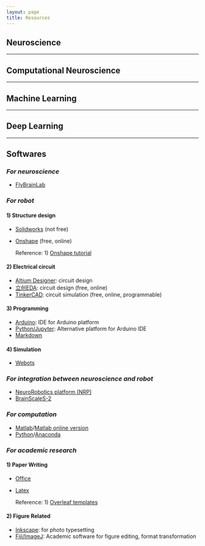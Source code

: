 ```yaml
---
layout: page
title: Resources
---
```


## **Neuroscience**

---
## **Computational Neuroscience**

---
## **Machine Learning**

---
## **Deep Learning**


---
## **Softwares**
### *For neuroscience*

* [FlyBrainLab](https://www.biorxiv.org/content/biorxiv/early/2020/06/24/2020.06.23.168161.full.pdf)

### *For robot*
#### 1) Structure design
* [Solidworks](https://www.solidworks.com/sw/support/downloads.htm) (not free)
* [Onshape](https://www.onshape.com/) (free, online)

    Reference: 1) [Onshape tutorial](https://www.youtube.com/watch?v=pMWnsHpDlQE)

#### 2) Electrical circuit
* [Altium Designer](https://www.altium.com/free-trials): circuit design
* [立创EDA](https://lceda.cn/editor): circuit design (free, online)
* [TinkerCAD](https://www.tinkercad.com/dashboard?type=circuits&collection=designs): circuit simulation (free, online, programmable)

#### 3) Programming
* [Arduino](https://www.arduino.cc/en/main/software): IDE for Arduino platform
* [Python/Jupyter](https://docs.anaconda.com/anaconda/install/): Alternative platform for Arduino IDE
* [Markdown](https://www.markdownguide.org/)

#### 4) Simulation
* [Webots](https://cyberbotics.com/)

### *For integration between neuroscience and robot*
* [NeuroRobotics platform (NRP)](https://www.neurorobotics.net/local_install.html)
* [BrainScaleS-2](https://brainscales.kip.uni-heidelberg.de/)

### *For computation*
* [Matlab](https://www.mathworks.com/downloads/)/[Matlab online version](https://ww2.mathworks.cn/products/matlab-online.html)
* [Python](https://www.python.org/downloads/)/[Anaconda](https://docs.anaconda.com/anaconda/install/)

### *For academic research*
#### 1) Paper Writing
* [Office]()
* [Latex](https://www.latex-project.org/get/)

    Reference: 1) [Overleaf templates](https://www.overleaf.com/latex/templates)

#### 2) Figure Related
* [Inkscape](https://inkscape.org/release/inkscape-master/?latest=1): for photo typesetting
* [Fiji/ImageJ](https://imagej.nih.gov/ij/download.html): Academic software for figure editing, format transformation
